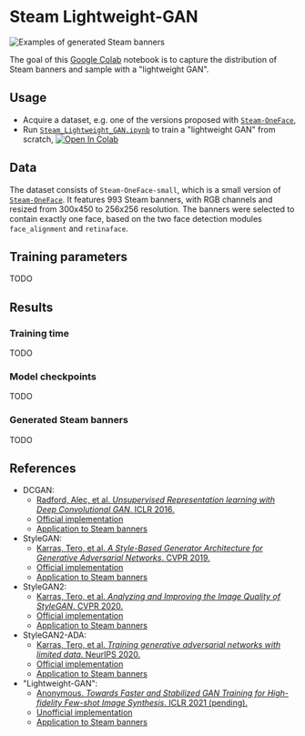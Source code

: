 # Steam Lightweight-GAN

![Examples of generated Steam banners][cover-illustration]

The goal of this [Google Colab][colab-website] notebook is to capture the distribution of Steam banners and sample with a "lightweight GAN".

## Usage

-   Acquire a dataset, e.g. one of the versions proposed with [`Steam-OneFace`][steam-oneface-section],
-   Run [`Steam_Lightweight_GAN.ipynb`][Lightweight_GAN_training] to train a "lightweight GAN" from scratch,
[![Open In Colab][colab-badge]][Lightweight_GAN_training]

## Data

The dataset consists of `Steam-OneFace-small`, which is a small version of [`Steam-OneFace`][steam-oneface-section].
It features 993 Steam banners, with RGB channels and resized from 300x450 to 256x256 resolution.
The banners were selected to contain exactly one face, based on the two face detection modules `face_alignment` and `retinaface`.

## Training parameters

TODO

## Results

### Training time

TODO

### Model checkpoints

TODO

### Generated Steam banners

TODO

## References

-   DCGAN:
    -   [Radford, Alec, et al. *Unsupervised Representation learning with Deep Convolutional GAN*. ICLR 2016.][dcgan-paper]
    -   [Official implementation][dcgan-official-repository]
    -   [Application to Steam banners][dcgan-applied-to-steam-banners]
-   StyleGAN:
    -   [Karras, Tero, et al. *A Style-Based Generator Architecture for Generative Adversarial Networks*. CVPR 2019.][stylegan1-paper]
    -   [Official implementation][stylegan1-official-repository]
    -   [Application to Steam banners][stylegan1-applied-to-steam-banners]
-   StyleGAN2:
    - [Karras, Tero, et al. *Analyzing and Improving the Image Quality of StyleGAN*. CVPR 2020.][stylegan2-paper]
    -   [Official implementation][stylegan2-official-repository]
    -   [Application to Steam banners][stylegan2-applied-to-steam-banners]
-   StyleGAN2-ADA:
    -   [Karras, Tero, et al. *Training generative adversarial networks with limited data*. NeurIPS 2020.][stylegan2-ada-paper]
    -   [Official implementation][stylegan2-ada-official-repository]
    -   [Application to Steam banners][stylegan2-ada-applied-to-steam-banners]
-   "Lightweight-GAN":
    -   [Anonymous. *Towards Faster and Stabilized GAN Training for High-fidelity Few-shot Image Synthesis*. ICLR 2021 (pending).][lightweight-gan-paper]
    -   [Unofficial implementation][lightweight-gan-unofficial-repository]
    -   [Application to Steam banners][lightweight-gan-applied-to-steam-banners]    
    
<!-- Definitions -->

[cover-illustration]: <https://raw.githubusercontent.com/wiki/woctezuma/steam-lightweight-gan/img/generated_banners.jpg>

[steam-oneface-section]: <https://github.com/woctezuma/steam-filtered-image-data#steam-oneface-dataset>

[colab-website]: <https://colab.research.google.com/>
[colab-badge]: <https://colab.research.google.com/assets/colab-badge.svg>
[Lightweight_GAN_training]: <https://colab.research.google.com/github/woctezuma/steam-lightweight-gan/blob/main/Lightweight_GAN_training.ipynb>

[dcgan-paper]: <https://arxiv.org/abs/1511.06434>
[stylegan1-paper]: <https://arxiv.org/abs/1812.04948>
[stylegan2-paper]: <https://arxiv.org/abs/1912.04958>
[stylegan2-ada-paper]: <https://arxiv.org/abs/2006.06676>
[lightweight-gan-paper]: <https://openreview.net/forum?id=1Fqg133qRaI>

[dcgan-official-repository]: <https://github.com/Newmu/dcgan_code>
[stylegan1-official-repository]: <https://github.com/NVlabs/stylegan>
[stylegan2-official-repository]: <https://github.com/NVlabs/stylegan2>
[stylegan2-ada-official-repository]: <https://github.com/NVlabs/stylegan2-ada>
[lightweight-gan-unofficial-repository]: <https://github.com/lucidrains/lightweight-gan>

[dcgan-applied-to-steam-banners]: <https://github.com/woctezuma/google-colab>
[stylegan1-applied-to-steam-banners]: <https://github.com/woctezuma/steam-stylegan>
[stylegan2-applied-to-steam-banners]: <https://github.com/woctezuma/steam-stylegan2>
[stylegan2-ada-applied-to-steam-banners]: <https://github.com/woctezuma/steam-stylegan2-ada>
[lightweight-gan-applied-to-steam-banners]: <https://github.com/woctezuma/steam-lightweight-gan>
